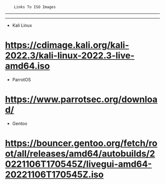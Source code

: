 

		Links To ISO Images


________________________________________________________________________________________________________________
________________________________________________________________________________________________________________

- Kali Linux
# https://cdimage.kali.org/kali-2022.3/kali-linux-2022.3-live-amd64.iso

- ParrotOS
# https://www.parrotsec.org/download/

- Gentoo
# https://bouncer.gentoo.org/fetch/root/all/releases/amd64/autobuilds/20221106T170545Z/livegui-amd64-20221106T170545Z.iso

